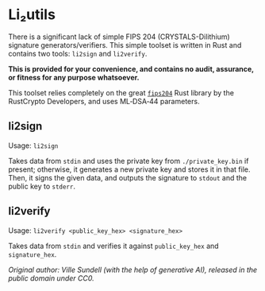 # Li₂utils
There is a significant lack of simple FIPS 204 (CRYSTALS-Dilithium) signature generators/verifiers.
This simple toolset is written in Rust and contains two tools: `li2sign` and `li2verify`.

**This is provided for your convenience, and contains no audit, assurance, or fitness for any purpose whatsoever.**

This toolset relies completely on the great [`fips204`](https://crates.io/crates/fips204) Rust library by the RustCrypto Developers, and uses ML‐DSA‐44 parameters.

## li2sign
Usage: `li2sign`

Takes data from `stdin` and uses the private key from `./private_key.bin` if present; otherwise, it generates a new private key and stores it in that file. Then, it signs the given data, and outputs the signature to `stdout` and the public key to `stderr`.

## li2verify
Usage: `li2verify <public_key_hex> <signature_hex>`

Takes data from `stdin` and verifies it against `public_key_hex` and `signature_hex`.

*Original author: Ville Sundell (with the help of generative AI), released in the public domain under CC0.*
